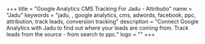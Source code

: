 +++
title = "Google Analytics CMS Tracking For Jadu - Attributio"
name = "Jadu"
keywords = "jadu, , google analytics, cms, adwords, facebook, ppc, attribution, track leads, conversion tracking"
description = "Connect Google Analytics with Jadu to find out where your leads are coming from. Track leads from the source - from search to ppc."
logo = ""
+++
